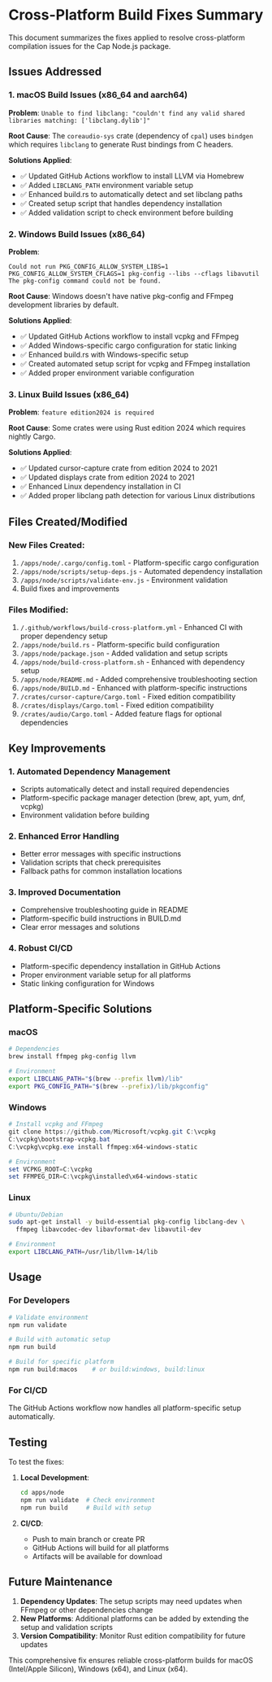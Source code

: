 # Cross-Platform Build Fixes Summary

This document summarizes the fixes applied to resolve cross-platform compilation issues for the Cap Node.js package.

## Issues Addressed

### 1. macOS Build Issues (x86_64 and aarch64)

**Problem**: `Unable to find libclang: "couldn't find any valid shared libraries matching: ['libclang.dylib']"`

**Root Cause**: The `coreaudio-sys` crate (dependency of `cpal`) uses `bindgen` which requires `libclang` to generate Rust bindings from C headers.

**Solutions Applied**:
- ✅ Updated GitHub Actions workflow to install LLVM via Homebrew
- ✅ Added `LIBCLANG_PATH` environment variable setup
- ✅ Enhanced build.rs to automatically detect and set libclang paths
- ✅ Created setup script that handles dependency installation
- ✅ Added validation script to check environment before building

### 2. Windows Build Issues (x86_64)

**Problem**: 
```
Could not run PKG_CONFIG_ALLOW_SYSTEM_LIBS=1 PKG_CONFIG_ALLOW_SYSTEM_CFLAGS=1 pkg-config --libs --cflags libavutil
The pkg-config command could not be found.
```

**Root Cause**: Windows doesn't have native pkg-config and FFmpeg development libraries by default.

**Solutions Applied**:
- ✅ Updated GitHub Actions workflow to install vcpkg and FFmpeg
- ✅ Added Windows-specific cargo configuration for static linking
- ✅ Enhanced build.rs with Windows-specific setup
- ✅ Created automated setup script for vcpkg and FFmpeg installation
- ✅ Added proper environment variable configuration

### 3. Linux Build Issues (x86_64)

**Problem**: `feature edition2024 is required`

**Root Cause**: Some crates were using Rust edition 2024 which requires nightly Cargo.

**Solutions Applied**:
- ✅ Updated cursor-capture crate from edition 2024 to 2021
- ✅ Updated displays crate from edition 2024 to 2021
- ✅ Enhanced Linux dependency installation in CI
- ✅ Added proper libclang path detection for various Linux distributions

## Files Created/Modified

### New Files Created:
1. `/apps/node/.cargo/config.toml` - Platform-specific cargo configuration
2. `/apps/node/scripts/setup-deps.js` - Automated dependency installation
3. `/apps/node/scripts/validate-env.js` - Environment validation
4. Build fixes and improvements

### Files Modified:
1. `/.github/workflows/build-cross-platform.yml` - Enhanced CI with proper dependency setup
2. `/apps/node/build.rs` - Platform-specific build configuration
3. `/apps/node/package.json` - Added validation and setup scripts
4. `/apps/node/build-cross-platform.sh` - Enhanced with dependency setup
5. `/apps/node/README.md` - Added comprehensive troubleshooting section
6. `/apps/node/BUILD.md` - Enhanced with platform-specific instructions
7. `/crates/cursor-capture/Cargo.toml` - Fixed edition compatibility
8. `/crates/displays/Cargo.toml` - Fixed edition compatibility
9. `/crates/audio/Cargo.toml` - Added feature flags for optional dependencies

## Key Improvements

### 1. Automated Dependency Management
- Scripts automatically detect and install required dependencies
- Platform-specific package manager detection (brew, apt, yum, dnf, vcpkg)
- Environment validation before building

### 2. Enhanced Error Handling
- Better error messages with specific instructions
- Validation scripts that check prerequisites
- Fallback paths for common installation locations

### 3. Improved Documentation
- Comprehensive troubleshooting guide in README
- Platform-specific build instructions in BUILD.md
- Clear error messages and solutions

### 4. Robust CI/CD
- Platform-specific dependency installation in GitHub Actions
- Proper environment variable setup for all platforms
- Static linking configuration for Windows

## Platform-Specific Solutions

### macOS
```bash
# Dependencies
brew install ffmpeg pkg-config llvm

# Environment
export LIBCLANG_PATH="$(brew --prefix llvm)/lib"
export PKG_CONFIG_PATH="$(brew --prefix)/lib/pkgconfig"
```

### Windows
```powershell
# Install vcpkg and FFmpeg
git clone https://github.com/Microsoft/vcpkg.git C:\vcpkg
C:\vcpkg\bootstrap-vcpkg.bat
C:\vcpkg\vcpkg.exe install ffmpeg:x64-windows-static

# Environment
set VCPKG_ROOT=C:\vcpkg
set FFMPEG_DIR=C:\vcpkg\installed\x64-windows-static
```

### Linux
```bash
# Ubuntu/Debian
sudo apt-get install -y build-essential pkg-config libclang-dev \
  ffmpeg libavcodec-dev libavformat-dev libavutil-dev

# Environment
export LIBCLANG_PATH=/usr/lib/llvm-14/lib
```

## Usage

### For Developers
```bash
# Validate environment
npm run validate

# Build with automatic setup
npm run build

# Build for specific platform
npm run build:macos    # or build:windows, build:linux
```

### For CI/CD
The GitHub Actions workflow now handles all platform-specific setup automatically.

## Testing

To test the fixes:

1. **Local Development**:
   ```bash
   cd apps/node
   npm run validate  # Check environment
   npm run build     # Build with setup
   ```

2. **CI/CD**: 
   - Push to main branch or create PR
   - GitHub Actions will build for all platforms
   - Artifacts will be available for download

## Future Maintenance

1. **Dependency Updates**: The setup scripts may need updates when FFmpeg or other dependencies change
2. **New Platforms**: Additional platforms can be added by extending the setup and validation scripts
3. **Version Compatibility**: Monitor Rust edition compatibility for future updates

This comprehensive fix ensures reliable cross-platform builds for macOS (Intel/Apple Silicon), Windows (x64), and Linux (x64).
